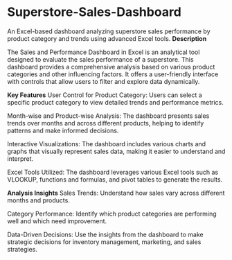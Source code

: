 # Superstore-Sales-Dashboard
An Excel-based dashboard analyzing superstore sales performance by product category and trends using advanced Excel tools.
**Description**

The Sales and Performance Dashboard in Excel is an analytical tool designed to evaluate the sales performance of a superstore. This dashboard provides a comprehensive analysis based on various product categories and other influencing factors. It offers a user-friendly interface with controls that allow users to filter and explore data dynamically.

**Key Features**
User Control for Product Category: Users can select a specific product category to view detailed trends and performance metrics.

Month-wise and Product-wise Analysis: The dashboard presents sales trends over months and across different products, helping to identify patterns and make informed decisions.

Interactive Visualizations: The dashboard includes various charts and graphs that visually represent sales data, making it easier to understand and interpret.

Excel Tools Utilized: The dashboard leverages various Excel tools such as VLOOKUP, functions and formulas, and pivot tables to generate the results.

**Analysis Insights**
Sales Trends: Understand how sales vary across different months and products.

Category Performance: Identify which product categories are performing well and which need improvement.

Data-Driven Decisions: Use the insights from the dashboard to make strategic decisions for inventory management, marketing, and sales strategies.
